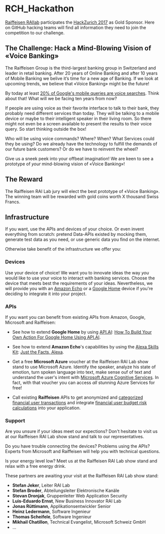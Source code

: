 # RCH_Hackathon
[Raiffeisen RAIlab](https://www.raiffeisen.ch/winkeln/de/ueber-uns/organisation/rai-lab.html) participates the [HackZurich 2017]() as Gold Sponsor. Here on GitHub hacking teams will find all information they need to join the competition to our challenge.



## The Challenge: Hack a Mind-Blowing Vision of «Voice Banking»
The Raiffeisen Group is the third-largest banking group in Switzerland and leader in retail banking. After 20 years of Online Banking and after 10 years of Mobile Banking we belive it’s time for a new age of Banking. If we look at upcoming trends, we believe that «Voice Banking» might be the future!

By today at least [20% of Google's mobile queries are voice searches](http://searchengineland.com/google-reveals-20-percent-queries-voice-queries-249917). Think about that! What will we be facing ten years from now?

If people are using voice as their favorite interface to talk to their bank, they probably need different services than today. They will be talking to a mobile device or maybe to their intelligent speaker in their living room. So there might not even be a screen available to present the results to their voice query. So start thinking outside the box!

Who will be using voice commands? Where? When? What Services could they be using? Do we already have the technology to fulfill the demands of our future bank customers? Or do we have to reinvent the wheel?

Give us a sneek peek into your offbeat imagination! We are keen to see a prototype of _your_ mind-blowing vision of «Voice Banking»!



## The Reward
The Raiffeisen RAI Lab jury will elect the best prototype of «Voice Banking». The winning team will be rewarded with gold coins worth X thousand Swiss Francs.




## Infrastructure
If you want, use the APIs and devices of your choice. Or even invent everything from scratch: pretend Data-APIs existed by mocking them, generate test data as you need, or use generic data you find on the internet.

Otherwise take benefit of the infrastructure we offer you:

### Devices
Use your device of choice! We want you to innovate ideas the way _you_ would like to use your voice to interact with banking services. Choose the device that meets best the requirements of your ideas. Nevertheless, we will provide you with an [Amazon Echo](https://developer.amazon.com/alexa) or a [Google Home](http://home.google.com/) device if you're deciding to integrate it into your project.



### APIs
If you want you can benefit from existing APIs from Amazon, Google, Microsoft and Raiffeisen:

- See how to extend **Google Home** by using [API.AI](https://api.ai/): [How To Build Your Own Action For Google Home Using API.AI](https://www.smashingmagazine.com/2017/05/build-action-google-home-api-ai/).

- See how to extend **Amazon Echo**'s capabilities by using the [Alexa Skills Kit](https://developer.amazon.com/alexa-skills-kit): [Just the Facts, Alexa](https://medium.com/hello-thirteen23/just-the-facts-alexa-71a04b836d7f).

- Get a free **Microsoft Azure** voucher at the Raiffeisen RAI Lab show stand to use Microsoft Azure. Identify the speaker, analyze his state of emotion, turn spoken language into text, make sense ouf of text and understand the user's intent with [Microsoft Azure Cognitive Services](https://azure.microsoft.com/en-us/services/cognitive-services/). In fact, with that voucher you can access _all_ stunning Azure Services for free!

- Call existing **Raiffeisen** APIs to get anonymized and [categorized financial user transactions](https://github.com/riticulus/RCH_Hackathon/tree/master/apis/transactions) and integrate [financial user budget risk calculations](https://github.com/riticulus/RCH_Hackathon/tree/master/apis/advisoryservice) into your application.



### Support
Are you unsure if your ideas meet our expections? Don't hesitate to visit us at our Raiffeisen RAI Lab show stand and talk to our representatives.

Do you have trouble connecting the devices? Problems using the APIs? Experts from Microsoft and Raiffeisen will help you with technical questions.

Is your energy level low? Meet us at the Raiffeisen RAI Lab show stand and relax with a free energy drink. 

These partners are awaiting your visit at the Raiffeisen RAI Lab show stand:
- **Stefan Jeker**, Leiter RAI Lab
- **Stefan Broder**, Abteilungsleiter Elektronische Kanäle
- **Stevan Dronjak**, Gruppenleiter Web Application Security
- **Luis-Eduardo Ernst**, New Business Innovator RAI Lab
- **Jonas Rüttimann**, Applikationsentwickler Senior
- **Heinz Ledermann**, Software Ingenieur
- **Thomas Scheifele**, Software Ingenieur
- **Mikhail Chatillon**, Technical Evangelist, Microsoft Schweiz GmbH
- ...
